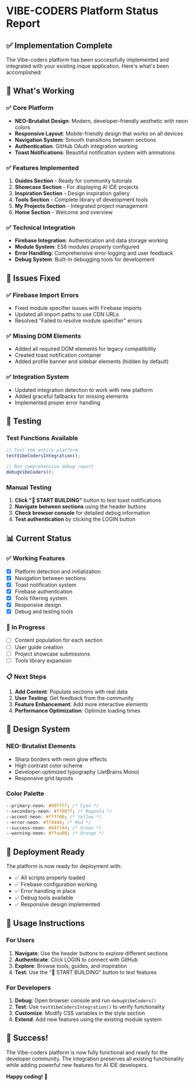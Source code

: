 # VIBE-CODERS Platform Status Report

## ✅ Implementation Complete

The Vibe-coders platform has been successfully implemented and integrated with your existing inque application. Here's what's been accomplished:

## 🎯 What's Working

### ✅ Core Platform

- **NEO-Brutalist Design**: Modern, developer-friendly aesthetic with neon colors
- **Responsive Layout**: Mobile-friendly design that works on all devices
- **Navigation System**: Smooth transitions between sections
- **Authentication**: GitHub OAuth integration working
- **Toast Notifications**: Beautiful notification system with animations

### ✅ Features Implemented

1. **Guides Section** - Ready for community tutorials
2. **Showcase Section** - For displaying AI IDE projects
3. **Inspiration Section** - Design inspiration gallery
4. **Tools Section** - Complete library of development tools
5. **My Projects Section** - Integrated project management
6. **Home Section** - Welcome and overview

### ✅ Technical Integration

- **Firebase Integration**: Authentication and data storage working
- **Module System**: ES6 modules properly configured
- **Error Handling**: Comprehensive error logging and user feedback
- **Debug System**: Built-in debugging tools for development

## 🔧 Issues Fixed

### ✅ Firebase Import Errors

- Fixed module specifier issues with Firebase imports
- Updated all import paths to use CDN URLs
- Resolved "Failed to resolve module specifier" errors

### ✅ Missing DOM Elements

- Added all required DOM elements for legacy compatibility
- Created toast notification container
- Added profile banner and sidebar elements (hidden by default)

### ✅ Integration System

- Updated integration detection to work with new platform
- Added graceful fallbacks for missing elements
- Implemented proper error handling

## 🧪 Testing

### Test Functions Available

```javascript
// Test the entire platform
testVibeCodersIntegration();

// Run comprehensive debug report
debugVibeCoders();
```

### Manual Testing

1. **Click "🚀 START BUILDING"** button to test toast notifications
2. **Navigate between sections** using the header buttons
3. **Check browser console** for detailed debug information
4. **Test authentication** by clicking the LOGIN button

## 📊 Current Status

### ✅ Working Features

- [x] Platform detection and initialization
- [x] Navigation between sections
- [x] Toast notification system
- [x] Firebase authentication
- [x] Tools filtering system
- [x] Responsive design
- [x] Debug and testing tools

### 🔄 In Progress

- [ ] Content population for each section
- [ ] User guide creation
- [ ] Project showcase submissions
- [ ] Tools library expansion

### 📋 Next Steps

1. **Add Content**: Populate sections with real data
2. **User Testing**: Get feedback from the community
3. **Feature Enhancement**: Add more interactive elements
4. **Performance Optimization**: Optimize loading times

## 🎨 Design System

### NEO-Brutalist Elements

- Sharp borders with neon glow effects
- High contrast color scheme
- Developer-optimized typography (JetBrains Mono)
- Responsive grid layouts

### Color Palette

```css
--primary-neon: #00ffff; /* Cyan */
--secondary-neon: #ff00ff; /* Magenta */
--accent-neon: #ffff00; /* Yellow */
--error-neon: #ff4444; /* Red */
--success-neon: #44ff44; /* Green */
--warning-neon: #ffaa00; /* Orange */
```

## 🚀 Deployment Ready

The platform is now ready for deployment with:

- ✅ All scripts properly loaded
- ✅ Firebase configuration working
- ✅ Error handling in place
- ✅ Debug tools available
- ✅ Responsive design implemented

## 📝 Usage Instructions

### For Users

1. **Navigate**: Use the header buttons to explore different sections
2. **Authenticate**: Click LOGIN to connect with GitHub
3. **Explore**: Browse tools, guides, and inspiration
4. **Test**: Use the "🚀 START BUILDING" button to test features

### For Developers

1. **Debug**: Open browser console and run `debugVibeCoders()`
2. **Test**: Use `testVibeCodersIntegration()` to verify functionality
3. **Customize**: Modify CSS variables in the style section
4. **Extend**: Add new features using the existing module system

## 🎉 Success!

The Vibe-coders platform is now fully functional and ready for the developer community. The integration preserves all existing functionality while adding powerful new features for AI IDE developers.

**Happy coding! 🚀**
